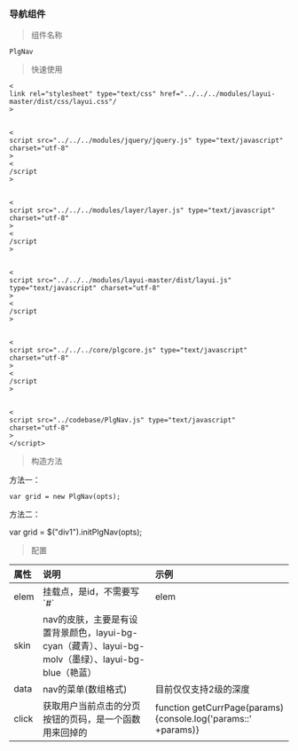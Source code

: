 ### 导航组件

> 组件名称

```
PlgNav
```

> 快速使用

```
<
link rel="stylesheet" type="text/css" href="../../../modules/layui-master/dist/css/layui.css"/
>


<
script src="../../../modules/jquery/jquery.js" type="text/javascript" charset="utf-8"
>
<
/script
>


<
script src="../../../modules/layer/layer.js" type="text/javascript" charset="utf-8"
>
<
/script
>


<
script src="../../../modules/layui-master/dist/layui.js" type="text/javascript" charset="utf-8"
>
<
/script
>


<
script src="../../../core/plgcore.js" type="text/javascript" charset="utf-8"
>
<
/script
>


<
script src="../codebase/PlgNav.js" type="text/javascript" charset="utf-8"
>
</script>
```

> 构造方法

方法一：

```
var grid = new PlgNav(opts);
```

方法二：

var grid = $\("div1"\).initPlgNav\(opts\);

> 配置

| 属性 | 说明 | 示例 |
| :--- | :--- | :--- |
| elem | 挂载点，是id，不需要写\`\#\` | elem |
| skin | nav的皮肤，主要是有设置背景颜色，layui-bg-cyan（藏青）、layui-bg-molv（墨绿）、layui-bg-blue（艳蓝） |  |
| data | nav的菜单\(数组格式\) | 目前仅仅支持2级的深度 |
| click | 获取用户当前点击的分页按钮的页码，是一个函数用来回掉的 | function getCurrPage\(params\){console.log\('params::' +params\)} |



